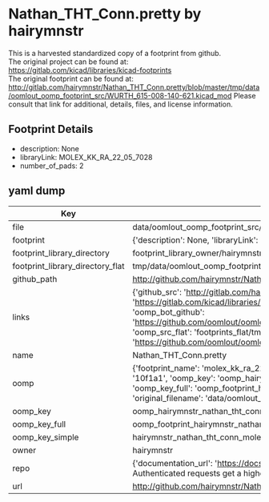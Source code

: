 # Nathan_THT_Conn.pretty by hairymnstr  
This is a harvested standardized copy of a footprint from github.  
The original project can be found at:  
https://gitlab.com/kicad/libraries/kicad-footprints  
The original footprint can be found at:
http://gitlab.com/hairymnstr/Nathan_THT_Conn.pretty/blob/master/tmp/data/oomlout_oomp_footprint_src/WURTH_615-008-140-621.kicad_mod
Please consult that link for additional, details, files, and license information.  
## Footprint Details
* description: None  
* libraryLink: MOLEX_KK_RA_22_05_7028  
* number_of_pads: 2  
## yaml dump  
| Key | Value |  
| --- | --- |  
| file | data/oomlout_oomp_footprint_src/Nathan_THT_Conn.pretty/MOLEX_KK_RA_22_05_7028.kicad_mod |  
| footprint | {'description': None, 'libraryLink': 'MOLEX_KK_RA_22_05_7028', 'number_of_pads': 2} |  
| footprint_library_directory | footprint_library_owner/hairymnstr_Nathan_THT_Conn.pretty |  
| footprint_library_directory_flat | tmp/data/oomlout_oomp_footprint_src/footprints_flat/hairymnstr_nathan_tht_conn_molex_kk_ra_22_05_7028/working |  
| github_path | http://github.com/hairymnstr/Nathan_THT_Conn.pretty/blob/master/tmp/data/oomlout_oomp_footprint_src/MOLEX_KK_RA_22_05_7028.kicad_mod |  
| links | {'github_src': 'http://gitlab.com/hairymnstr/Nathan_THT_Conn.pretty/blob/master/tmp/data/oomlout_oomp_footprint_src/WURTH_615-008-140-621.kicad_mod', 'github_src_repo': 'https://gitlab.com/kicad/libraries/kicad-footprints', 'oomp_bot': 'tmp/data/oomlout_oomp_footprint_src/footprints/hairymnstr_nathan_tht_conn_molex_kk_ra_22_05_7028/working', 'oomp_bot_github': 'https://github.com/oomlout/oomlout_oomp_footprint_bot/tree/main/tmp/data/oomlout_oomp_footprint_src/footprints/hairymnstr_nathan_tht_conn_molex_kk_ra_22_05_7028/working', 'oomp_src_flat': 'footprints_flat/tmp/data/oomlout_oomp_footprint_src/footprints_flat/hairymnstr_nathan_tht_conn_molex_kk_ra_22_05_7028/working', 'oomp_src_flat_github': 'https://github.com/oomlout/oomlout_oomp_footprint_src/tree/main/tmp/data/oomlout_oomp_footprint_src/footprints_flat/hairymnstr_nathan_tht_conn_molex_kk_ra_22_05_7028/working'} |  
| name | Nathan_THT_Conn.pretty |  
| oomp | {'footprint_name': 'molex_kk_ra_22_05_7028', 'library_name': 'nathan_tht_conn', 'md5': '10f1a1fbf84d6bf494b1118471ba2520', 'md5_10': '10f1a1fbf8', 'md5_5': '10f1a', 'md5_6': '10f1a1', 'oomp_key': 'oomp_hairymnstr_nathan_tht_conn_molex_kk_ra_22_05_7028', 'oomp_key_extra': 'oomp_footprint_hairymnstr_nathan_tht_conn_molex_kk_ra_22_05_7028', 'oomp_key_full': 'oomp_footprint_hairymnstr_nathan_tht_conn_molex_kk_ra_22_05_7028_10f1a1', 'oomp_key_simple': 'hairymnstr_nathan_tht_conn_molex_kk_ra_22_05_7028', 'original_filename': 'data/oomlout_oomp_footprint_src/Nathan_THT_Conn.pretty/MOLEX_KK_RA_22_05_7028.kicad_mod', 'owner_name': 'hairymnstr'} |  
| oomp_key | oomp_hairymnstr_nathan_tht_conn_molex_kk_ra_22_05_7028 |  
| oomp_key_full | oomp_footprint_hairymnstr_nathan_tht_conn_molex_kk_ra_22_05_7028 |  
| oomp_key_simple | hairymnstr_nathan_tht_conn_molex_kk_ra_22_05_7028 |  
| owner | hairymnstr |  
| repo | {'documentation_url': 'https://docs.github.com/rest/overview/resources-in-the-rest-api#rate-limiting', 'message': "API rate limit exceeded for 84.66.142.224. (But here's the good news: Authenticated requests get a higher rate limit. Check out the documentation for more details.)"} |  
| url | http://github.com/hairymnstr/Nathan_THT_Conn.pretty |  

